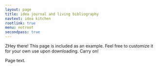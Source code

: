```yaml
---
layout: page
title: idea journal and living bibliography
navtext: idea kitchen
rootlink: true
menu: notroot
secondpass: true
---
```


<p class="message">
  ZHey there! This page is included as an example. Feel free to customize it for your own use upon downloading. Carry on!
</p>
<div
  class="fb-like"
  data-share="true"
  data-width="450"
  data-show-faces="true">
</div>

Page text.
